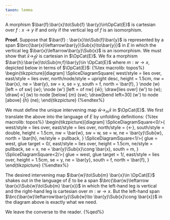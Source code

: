 ```yaml
---
taxon: lemma
---
```


A morphism $\bar{f}:\bar{x}\to\Sub{f} \bar{y}\in\OpCat{E}$ is cartesian
over $f:x\to y$ if and only if the vertical leg of $f$ is an isomorphism.

**Proof.** Suppose that $\bar{f} : \bar{x}\to\Sub{f}\bar{y}$ is represented by a span $\brc{\bar{x}\leftarrow\bar{y}\Sub{x}\to\bar{y}}$ in $E$ in which the vertical leg $\bar{x}\leftarrow\bar{y}\Sub{x}$ is an isomorphism. We must show that $\bar{x}\to_f\bar{y}$ is cartesian in $\OpCat{E}$. We fix a morphism $\bar{h}:\bar{w}\to\Sub{m;f}\bar{y}\in \OpCat{E}$ where $m:w\to x$, depicted below in terms of $\OpCat{E}$:
{%tex macrolib: topos%}
\begin{tikzpicture}[diagram]
  \SpliceDiagramSquare{
    west/style = lies over,
    east/style = lies over,
    north/node/style = upright desc,
    height = 1.5cm,
    nw = \bar{x},
    ne = \bar{y},
    sw = x,
    se = y,
    south = f,
    north = \bar{f},
  }
  \node (w) [left = of sw] {$w$};
  \node (w') [left = of nw] {$\bar{w}$};
  \draw[lies over] (w') to (w);
  \draw[->] (w) to node [below] {$m$} (sw);
  \draw[bend left=30] (w') to node [above] {$\bar{h}$} (ne);
\end{tikzpicture}
{%endtex%}

We must define the unique intervening map $\bar{w}\to_m \bar{x}$ in $\OpCat{E}$.
We first translate the above into the language of $E$ by unfolding definitions:
{%tex macrolib: topos%}
\begin{tikzpicture}[diagram]
  \SpliceDiagramSquare<0/>{
    west/style = lies over,
    east/style = lies over,
    north/style = {<-},
    south/style = double,
    height = 1.5cm,
    nw = \bar{w},
    sw = w,
    se = w,
    ne = \bar{y}\Sub{w},
    north = \bar{h},
    ne/style = pullback,
  }
  \SpliceDiagramSquare<1/>{
    glue = west,
    glue target = 0/,
    east/style = lies over,
    height = 1.5cm,
    ne/style = pullback,
    se = x,
    ne = \bar{y}\Sub{x}\cong \bar{x},
    south = m,
  }
  \SpliceDiagramSquare<2/>{
    glue = west,
    glue target = 1/,
    east/style = lies over,
    height = 1.5cm,
    se = y,
    ne = \bar{y},
    south = f,
    north = \bar{f},
  }
\end{tikzpicture}
{%endtex%}

The desired intervening map $\bar{w}\to\Sub{m} \bar{x}\in \OpCat{E}$ shakes out in the language of $E$ to be a span $\brc{\bar{w}\leftarrow \bar{x}\Sub{w}\to\Sub{m} \bar{x}}$ in which the left-hand leg is vertical and the right-hand leg is cartesian over $m:w\to x$. But the left-hand span $\brc{\bar{w}\leftarrow\bar{y}\Sub{w}\to \bar{y}\Sub{x}\cong \bar{x}}$ in the diagram above is exactly what we need.

We leave the converse to the reader.
{%qed%}
